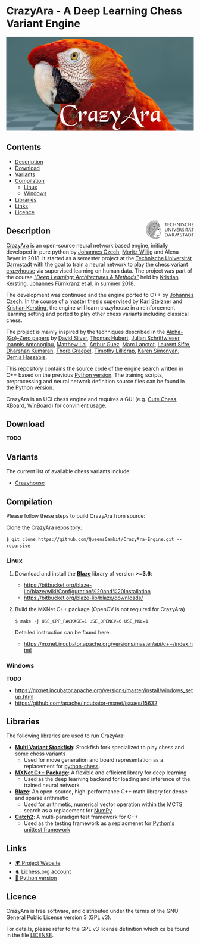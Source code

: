 # CrazyAra - A Deep Learning Chess Variant Engine
![CRAZYARA_LOGO](media/crazyara_logo_medium.png "rc")

## Contents
* [Description](#description)
* [Download](#download)
* [Variants](#variants)
* [Compilation](#compilation)
    * [Linux](#linux)
    * [Windows](#windows)
* [Libraries](#libraries)
* [Links](#links)
* [Licence](#licence)

<img align="right" src="media/TU_logo.png" width="128">

## Description

[CrazyAra](https://crazyara.org/) is an open-source neural network based engine, initially developed in pure python by [Johannes Czech](https://github.com/QueensGambit), [Moritz Willig](https://github.com/MoritzWillig) and Alena Beyer in 2018.
It started as a semester project at the [Technische Universität Darmstadt](https://www.tu-darmstadt.de/index.en.jsp) with the goal to train a neural network to play the chess variant [crazyhouse](https://en.wikipedia.org/wiki/Crazyhouse) via supervised learning on human data.
The project was part of the course [_"Deep Learning: Architectures & Methods"_](https://piazza.com/tu-darmstadt.de/summer2019/20001034iv/home) held by [Kristian Kersting](https://ml-research.github.io/people/kkersting/index.html), [Johannes Fürnkranz](http://www.ke.tu-darmstadt.de/staff/juffi) et al. in summer 2018.

The development was continued and the engine ported to C++ by [Johannes Czech](https://github.com/QueensGambit). In the course of a master thesis supervised by [Karl Stelzner](https://ml-research.github.io/people/kstelzner/) and [Kristian Kersting](https://ml-research.github.io/people/kkersting/index.html), the engine will learn crazyhouse in a reinforcement learning setting and ported to play other chess variants including classical chess.

The project is mainly inspired by the techniques described in the [Alpha-(Go)-Zero papers](https://arxiv.org/abs/1712.01815) by [David Silver](https://arxiv.org/search/cs?searchtype=author&query=Silver%2C+D), [Thomas Hubert](https://arxiv.org/search/cs?searchtype=author&query=Hubert%2C+T), [Julian Schrittwieser](https://arxiv.org/search/cs?searchtype=author&query=Schrittwieser%2C+J), [Ioannis Antonoglou](https://arxiv.org/search/cs?searchtype=author&query=Antonoglou%2C+I), [Matthew Lai](https://arxiv.org/search/cs?searchtype=author&query=Lai%2C+M), [Arthur Guez](https://arxiv.org/search/cs?searchtype=author&query=Guez%2C+A), [Marc Lanctot](https://arxiv.org/search/cs?searchtype=author&query=Lanctot%2C+M), [Laurent Sifre](https://arxiv.org/search/cs?searchtype=author&query=Sifre%2C+L), [Dharshan Kumaran](https://arxiv.org/search/cs?searchtype=author&query=Kumaran%2C+D), [Thore Graepel](https://arxiv.org/search/cs?searchtype=author&query=Graepel%2C+T), [Timothy Lillicrap](https://arxiv.org/search/cs?searchtype=author&query=Lillicrap%2C+T), [Karen Simonyan](https://arxiv.org/search/cs?searchtype=author&query=Simonyan%2C+K), [Demis Hassabis](https://arxiv.org/search/cs?searchtype=author&query=Hassabis%2C+D).

This repository contains the source code of the engine search written in C++ based on the previous [Python version](https://github.com/QueensGambit/CrazyAra).
The training scripts, preprocessing and neural network definition source files can be found in the [Python version](https://github.com/QueensGambit/CrazyAra).

CrazyAra is an UCI chess engine and requires a GUI (e.g. [Cute Chess](https://github.com/cutechess/cutechess), [XBoard](https://www.gnu.org/software/xboard/), [WinBoard](http://hgm.nubati.net/)) for convinient usage.

## Download
__TODO__

## Variants
The current list of available chess variants include:
* [Crazyhouse](https://lichess.org/variant/crazyhouse)

## Compilation

Please follow these steps to build CrazyAra from source:

Clone the CrazyAra repository:

```$ git clone https://github.com/QueensGambit/CrazyAra-Engine.git --recursive```

### Linux
1. Download and install the [**Blaze**](https://bitbucket.org/blaze-lib/blaze/src/master/) library of version **>=3.6**:
	* https://bitbucket.org/blaze-lib/blaze/wiki/Configuration%20and%20Installation
	* https://bitbucket.org/blaze-lib/blaze/downloads/

2. Build the MXNet C++ package (OpenCV is not required for CrazyAra)

   ```$ make -j USE_CPP_PACKAGE=1 USE_OPENCV=0 USE_MKL=1```
   
   Detailed instruction can be found here:
   	* https://mxnet.incubator.apache.org/versions/master/api/c++/index.html


### Windows
__TODO__
* https://mxnet.incubator.apache.org/versions/master/install/windows_setup.html
* https://github.com/apache/incubator-mxnet/issues/15632

## Libraries
The following libraries are used to run CrazyAra:

* [**Multi Variant Stockfish**](https://github.com/ddugovic/Stockfish): Stockfish fork specialized to play chess and some chess variants
	* Used for move generation and board representation as a replacement for [python-chess](https://github.com/niklasf/python-chess).
* [**MXNet C++ Package**](https://github.com/apache/incubator-mxnet/tree/master/cpp-package): A flexible and efficient library for deep learning
	* Used as the deep learning backend for loading and inference of the trained neural network
* [**Blaze**](https://bitbucket.org/blaze-lib/blaze/src/master/): An open-source, high-performance C++ math library for dense and sparse arithmetic
	* Used for arithmetic, numerical vector operation within the MCTS search as a replacement for [NumPy](https://numpy.org/)
* [**Catch2**](https://github.com/catchorg/Catch2): A multi-paradigm test framework for C++
	* Used as the testing framework as a replacmenet for [Python's unittest framework](https://docs.python.org/3/library/unittest.html)

## Links

* [:earth_africa: Project Website](https://crazyara.org/)
* [♞ Lichess.org account](https://lichess.org/@/CrazyAra/all)
* [:snake: Python version](https://github.com/QueensGambit/CrazyAra/)

## Licence

CrazyAra is free software, and distributed under the terms of the GNU General Public License version 3 (GPL v3).

For details, please refer to the GPL v3 license definition which ca be found in the file [LICENSE](https://github.com/QueensGambit/CrazyAraMCTS/blob/master/LICENSE).

